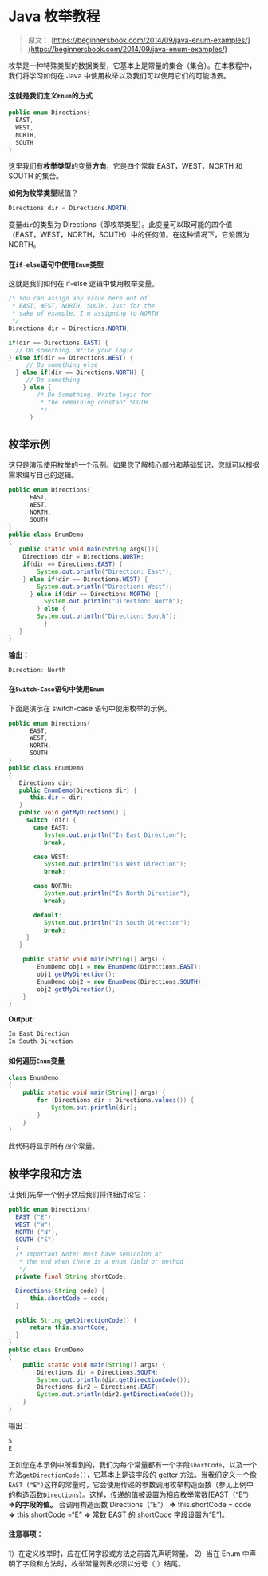 # Java 枚举教程

> 原文： [https://beginnersbook.com/2014/09/java-enum-examples/](https://beginnersbook.com/2014/09/java-enum-examples/)

枚举是一种特殊类型的数据类型，它基本上是常量的集合（集合）。在本教程中，我们将学习如何在 Java 中使用枚举以及我们可以使用它们的可能场景。

#### 这就是我们定义`Enum`的方式

```java
public enum Directions{
  EAST, 
  WEST, 
  NORTH, 
  SOUTH
}
```

这里我们有**枚举类型**的变量**方向**，它是四个常数 EAST，WEST，NORTH 和 SOUTH 的集合。

**如何为枚举类型**赋值？

```java
Directions dir = Directions.NORTH;
```

变量`dir`的类型为 Directions（即枚举类型）。此变量可以取可能的四个值（EAST，WEST，NORTH，SOUTH）中的任何值。在这种情况下，它设置为 NORTH。

#### 在`if-else`语句中使用`Enum`类型

这就是我们如何在 if-else 逻辑中使用枚举变量。

```java
/* You can assign any value here out of
 * EAST, WEST, NORTH, SOUTH. Just for the
 * sake of example, I'm assigning to NORTH
 */
Directions dir = Directions.NORTH;  

if(dir == Directions.EAST) {
  // Do something. Write your logic
} else if(dir == Directions.WEST) {
     // Do something else
  } else if(dir == Directions.NORTH) {
     // Do something 
    } else {
        /* Do Something. Write logic for 
         * the remaining constant SOUTH
         */ 
      }
```

## 枚举示例

这只是演示使用枚举的一个示例。如果您了解核心部分和基础知识，您就可以根据需求编写自己的逻辑。

```java
public enum Directions{
	  EAST, 
	  WEST, 
	  NORTH, 
	  SOUTH
}
public class EnumDemo
{
   public static void main(String args[]){
	Directions dir = Directions.NORTH;  
	if(dir == Directions.EAST) {
	    System.out.println("Direction: East");
	} else if(dir == Directions.WEST) {
	    System.out.println("Direction: West");
	  } else if(dir == Directions.NORTH) {
	      System.out.println("Direction: North");
  	    } else {
		System.out.println("Direction: South");
	      }
   }
}

```

**输出：**

```java
Direction: North
```

#### 在`Switch-Case`语句中使用`Enum`

下面是演示在 switch-case 语句中使用枚举的示例。

```java
public enum Directions{
	  EAST, 
	  WEST, 
	  NORTH, 
	  SOUTH
}
public class EnumDemo
{
   Directions dir;
   public EnumDemo(Directions dir) {
      this.dir = dir;
   }
   public void getMyDirection() {
     switch (dir) {
       case EAST:
          System.out.println("In East Direction");
          break;

       case WEST:
          System.out.println("In West Direction");
          break;

       case NORTH: 
          System.out.println("In North Direction");
          break;

       default:
          System.out.println("In South Direction");
          break;
     }
   }

    public static void main(String[] args) {
        EnumDemo obj1 = new EnumDemo(Directions.EAST);
        obj1.getMyDirection();
        EnumDemo obj2 = new EnumDemo(Directions.SOUTH);
        obj2.getMyDirection();
    }
}
```

**Output:**

```java
In East Direction
In South Direction
```

#### 如何遍历`Enum`变量

```java
class EnumDemo
{
    public static void main(String[] args) {
    	for (Directions dir : Directions.values()) {
    	    System.out.println(dir);
    	}
    }
}
```

此代码将显示所有四个常量。

## 枚举字段和方法

让我们先举一个例子然后我们将详细讨论它：

```java
public enum Directions{
  EAST ("E"), 
  WEST ("W"), 
  NORTH ("N"), 
  SOUTH ("S")
  ; 
  /* Important Note: Must have semicolon at
   * the end when there is a enum field or method
   */
  private final String shortCode;

  Directions(String code) {
      this.shortCode = code;
  }

  public String getDirectionCode() {
      return this.shortCode;
  }
}
public class EnumDemo
{
    public static void main(String[] args) {
    	Directions dir = Directions.SOUTH;
    	System.out.println(dir.getDirectionCode());
    	Directions dir2 = Directions.EAST;
    	System.out.println(dir2.getDirectionCode());
    }
}
```

输出：

```java
S
E
```

正如您在本示例中所看到的，我们为每个常量都有一个字段`shortCode`，以及一个方法`getDirectionCode()`，它基本上是该字段的 getter 方法。当我们定义一个像`EAST ("E")`这样的常量时，它会使用传递的参数调用枚举构造函数（参见上例中的构造函数`Directions`）。这样，传递的值被设置为相应枚举常数[EAST（“E”） **=&gt;的字段的值。** 会调用构造函数 Directions（“E”） **=&gt;** this.shortCode = code **=&gt;** this.shortCode =“E” **=&gt;** 常数 EAST 的 shortCode 字段设置为“E”]。

#### 注意事项：

1）在定义枚举时，应在任何字段或方法之前首先声明常量。
2）当在 Enum 中声明了字段和方法时，枚举常量列表必须以分号（;）结尾。